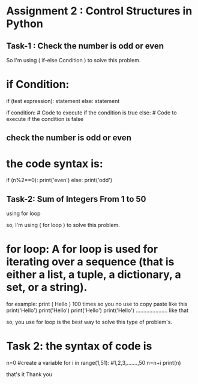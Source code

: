 # Assignment 2 : Control Structures in Python

## Task-1 : Check the number is odd or even

So I'm using ( if-else Condition ) to solve this problem.
<br>
# if Condition:

if (test expression):
    statement
else:
    statement

if condition:
    # Code to execute if the condition is true
else:
    # Code to execute if the condition is false

## check the number is odd or even

# the code syntax is:

if (n%2==0): 
    print('even')
else:
    print('odd')


## Task-2: Sum of Integers From 1 to 50
using for loop

so, I'm using ( for loop ) to solve this problem.
# for loop: A for loop is used for iterating over a sequence (that is either a list, a tuple, a dictionary, a set, or a string).
for example: print ( Hello ) 100 times so you no use to copy paste like this
print('Hello')
print('Hello')
print('Hello')
print('Hello')
..................... like that

so, you use for loop is the best way to solve this type of problem's.

# Task 2: the syntax of code is

n=0 #create a variable
for i in range(1,51): #1,2,3,.......,50
    n=n+i
print(n)

that's it
Thank you

